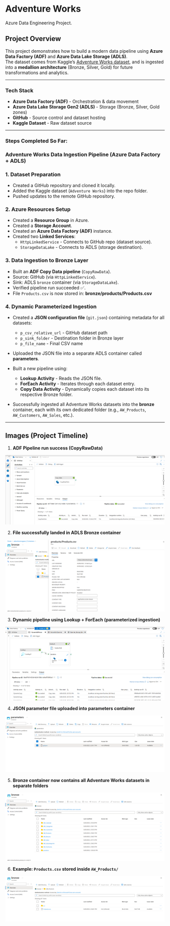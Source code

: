 # Adventure Works
Azure Data Engineering Project.



## Project Overview
This project demonstrates how to build a modern data pipeline using **Azure Data Factory (ADF)** and **Azure Data Lake Storage (ADLS)**.  
The dataset comes from Kaggle’s [Adventure Works dataset](https://www.kaggle.com/datasets/ukveteran/adventure-works?resource=download), and is ingested into a **medallion architecture** (Bronze, Silver, Gold) for future transformations and analytics.

---

### Tech Stack
- **Azure Data Factory (ADF)** - Orchestration & data movement
- **Azure Data Lake Storage Gen2 (ADLS)** - Storage (Bronze, Silver, Gold zones)
- **GitHub** - Source control and dataset hosting
- **Kaggle Dataset** - Raw dataset source

---

### **Steps Completed So Far**:

### Adventure Works Data Ingestion Pipeline (Azure Data Factory + ADLS)

### 1. Dataset Preparation
- Created a GitHub repository and cloned it locally.  
- Added the Kaggle dataset (`Adventure Works`) into the repo folder.  
- Pushed updates to the remote GitHub repository.

### 2. Azure Resources Setup
- Created a **Resource Group** in Azure.  
- Created a **Storage Account**.  
- Created an **Azure Data Factory (ADF)** instance.  
- Created two **Linked Services**:
  - `HttpLinkedService` - Connects to GitHub repo (dataset source).
  - `StorageDataLake` - Connects to ADLS (storage destination).

### 3. Data Ingestion to Bronze Layer
- Built an **ADF Copy Data pipeline** (`CopyRawData`).  
- Source: GitHub (via `HttpLinkedService`).  
- Sink: ADLS `bronze` container (via `StorageDataLake`).  
- Verified pipeline run succeeded ✅.  
- File `Products.csv` is now stored in: **bronze/products/Products.csv**

### 4. Dynamic Parameterized Ingestion
- Created a **JSON configuration file** (`git.json`) containing metadata for all datasets:
  - `p_csv_relative_url` - GitHub dataset path  
  - `p_sink_folder` - Destination folder in Bronze layer  
  - `p_file_name` - Final CSV name  

- Uploaded the JSON file into a separate ADLS container called **parameters**.  
- Built a new pipeline using:
  - **Lookup Activity** - Reads the JSON file.  
  - **ForEach Activity** - Iterates through each dataset entry.  
  - **Copy Data Activity** - Dynamically copies each dataset into its respective Bronze folder.  

- Successfully ingested all Adventure Works datasets into the **bronze** container, each with its own dedicated folder (e.g., `AW_Products`, `AW_Customers`, `AW_Sales`, etc.).

---

## Images (Project Timeline)

1. **ADF Pipeline run success (CopyRawData)**

![ADF Pipeline Run Success](<Images/1 - ADF - data ingestion process, from github to ADLS bronze storage.png>)

2. **File successfully landed in ADLS Bronze container**

![Bronze Storage File](<Images/2 - raw data i initially ingested in the bronze container ADLS.png>)

3. **Dynamic pipeline using Lookup + ForEach (parameterized ingestion)**

![ADF pipeline with Lookup and ForEach activities](<Images/3 - ADF Dynamic parameterized data ingestion.png>)

4. **JSON parameter file uploaded into **parameters** container**

![ADLS parameters container with git.json file](<Images/4 - json file in the parameter container on ADLS.png>)

5. **Bronze container now contains all Adventure Works datasets in separate folders**

![ADLS bronze container with multiple dataset folders](<Images/5 - bronze container containing the folders for each of the files for Adventure Works.png>)

6. **Example: `Products.csv` stored inside `AW_Products/`**

![ADLS AW_Products folder with Products.csv](<Images/6 - products.csv file inside the aw_products folder in the bronze container on ADLS.png>)

